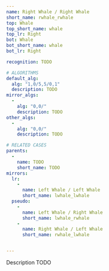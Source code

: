 ```yaml
---
name: Right Whale / Right Whale
short_name: rwhale_rwhale
top: Whale
top_short_name: whale
top_lr: Right
bot: Whale
bot_short_name: whale
bot_lr: Right

recognition: TODO

# ALGORITHMS
default_alg:
  alg: "1,0/5,5/0,1"
  description: TODO
mirror_algs:
  -
    alg: "0,0/"
    description: TODO
other_algs:
  -
    alg: "0,0/"
    description: TODO

# RELATED CASES
parents:
  -
    name: TODO
    short_name: TODO
mirrors:
  lr:
    -
      name: Left Whale / Left Whale
      short_name: lwhale_lwhale
  pseudo:
    -
      name: Left Whale / Right Whale
      short_name: lwhale_rwhale
    -
      name: Right Whale / Left Whale
      short_name: rwhale_lwhale


---
```


Description TODO

